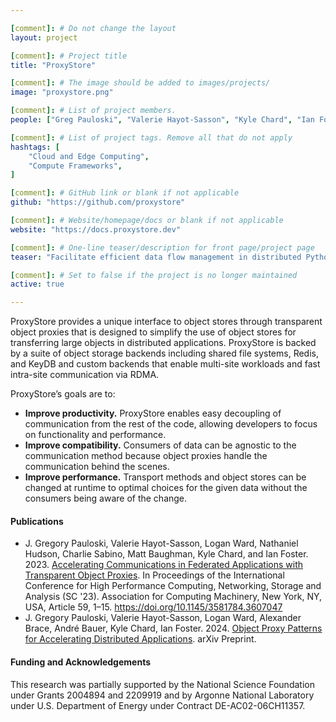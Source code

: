 ```yaml
---

[comment]: # Do not change the layout
layout: project

[comment]: # Project title
title: "ProxyStore"

[comment]: # The image should be added to images/projects/
image: "proxystore.png"

[comment]: # List of project members.
people: ["Greg Pauloski", "Valerie Hayot-Sasson", "Kyle Chard", "Ian Foster"]

[comment]: # List of project tags. Remove all that do not apply
hashtags: [
    "Cloud and Edge Computing",
    "Compute Frameworks",
]

[comment]: # GitHub link or blank if not applicable
github: "https://github.com/proxystore"

[comment]: # Website/homepage/docs or blank if not applicable
website: "https://docs.proxystore.dev"

[comment]: # One-line teaser/description for front page/project page
teaser: "Facilitate efficient data flow management in distributed Python applications."

[comment]: # Set to false if the project is no longer maintained
active: true

---
```


ProxyStore provides a unique interface to object stores through transparent object proxies that is designed to simplify the use of object stores for transferring large objects in distributed applications.
ProxyStore is backed by a suite of object storage backends including shared file systems, Redis, and KeyDB and custom backends that enable multi-site workloads and fast intra-site communication via RDMA.

ProxyStore’s goals are to:
- **Improve productivity.** ProxyStore enables easy decoupling of communication from the rest of the code, allowing developers to focus on functionality and performance.
- **Improve compatibility.** Consumers of data can be agnostic to the communication method because object proxies handle the communication behind the scenes.
- **Improve performance.** Transport methods and object stores can be changed at runtime to optimal choices for the given data without the consumers being aware of the change.


#### Publications
<!-- List the full citations for each paper here with links to where to find it. -->

- J. Gregory Pauloski, Valerie Hayot-Sasson, Logan Ward, Nathaniel Hudson, Charlie Sabino, Matt Baughman, Kyle Chard, and Ian Foster. 2023. [Accelerating Communications in Federated Applications with Transparent Object Proxies](https://dl.acm.org/doi/10.1145/3581784.3607047). In Proceedings of the International Conference for High Performance Computing, Networking, Storage and Analysis (SC '23). Association for Computing Machinery, New York, NY, USA, Article 59, 1–15. https://doi.org/10.1145/3581784.3607047
- J. Gregory Pauloski, Valerie Hayot-Sasson, Logan Ward, Alexander Brace, André Bauer, Kyle Chard, Ian Foster. 2024. [Object Proxy Patterns for Accelerating Distributed Applications](https://arxiv.org/abs/2407.01764). arXiv Preprint.

#### Funding and Acknowledgements
<!-- List any funding sources or other acknowledgements here otherwise remove -->
This research was partially supported by the National Science Foundation under Grants 2004894 and 2209919 and by Argonne National Laboratory under U.S. Department of Energy under Contract DE-AC02-06CH11357.
